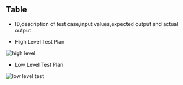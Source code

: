 ## Table


* ID,description of test case,input values,expected output and actual output

* High Level Test Plan


![high level](https://user-images.githubusercontent.com/99121577/153543931-25f59a00-c7dd-4079-9c58-8753d57f68cb.png)


* Low Level Test Plan

![low level test](https://user-images.githubusercontent.com/99121577/153544029-aedf1763-6267-4f2f-bcbd-0505a5aa8754.png)

